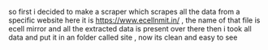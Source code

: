 so first i decided to make a scraper which scrapes all the data from a specific website here it is https://www.ecellnmit.in/ , the name of that file is ecell mirror and all the extracted data is present over there
then i took all data and put it in an folder called site , now its clean and easy to see 
